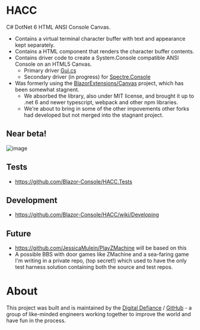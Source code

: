# HACC

C# DotNet 6 HTML ANSI Console Canvas.

* Contains a virtual terminal character buffer with text and appearance kept separately.
* Contains a HTML component that renders the character buffer contents.
* Contains driver code to create a System.Console compatible ANSI Console on an HTML5 Canvas.
  - Primary driver [Gui.cs](https://github.com/migueldeicaza/gui.cs)
  - Secondary driver (in progress) for [Spectre.Console](https://github.com/spectreconsole/spectre.console)
* Was formerly using the [BlazorExtensions/Canvas](https://github.com/BlazorExtensions/Canvas) project, which has been somewhat stagnent.
  - We absorbed the library, also under MIT license, and brought it up to .net 6 and newer typescript, webpack and other npm libraries.
  - We're about to bring in some of the other impovements other forks had developed but not merged into the stagnant project.  

## Near beta!

![image](https://user-images.githubusercontent.com/3766240/162670951-a6ee0006-7e9b-44b0-b4c6-6352edb75849.png)

## Tests

- https://github.com/Blazor-Console/HACC.Tests

## Development

* https://github.com/Blazor-Console/HACC/wiki/Developing

## Future

* https://github.com/JessicaMulein/PlayZMachine will be based on this
* A possible BBS with door games like ZMachine and a sea-faring game I'm writing in a private repo, (top secret!) which
  used to have the only test harness solution containing both the source and test repos.

# About
This project was built and is maintained by the [Digital Defiance](https://digitaldefiance.org) / [GitHub](https://github.com/Digital-Defiance) - a group of like-minded engineers working together to improve the world and have fun in the process.
